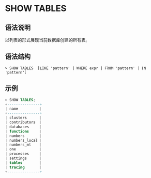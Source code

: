 # **SHOW TABLES**

## **语法说明**

以列表的形式展现当前数据库创建的所有表。

## **语法结构**

```
> SHOW TABLES  [LIKE 'pattern' | WHERE expr | FROM 'pattern' | IN 'pattern']
```

## **示例**

```sql
> SHOW TABLES;
+---------------+
| name          |
+---------------+
| clusters      |
| contributors  |
| databases     |
| functions     |
| numbers       |
| numbers_local |
| numbers_mt    |
| one           |
| processes     |
| settings      |
| tables        |
| tracing       |
+---------------+
```

